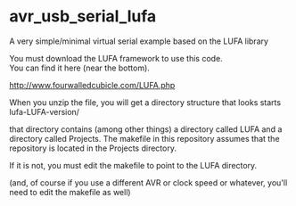 # avr_usb_serial_lufa
A very simple/minimal virtual serial example based on the LUFA library

You must download the LUFA framework to use this code.  
You can find it here (near the bottom).

http://www.fourwalledcubicle.com/LUFA.php

When you unzip the file, you will get a directory structure that looks starts 
lufa-LUFA-version/

that directory contains (among other things) a directory called LUFA and a directory called Projects.
The makefile in this repository assumes that the repository is located in the Projects directory.

If it is not, you must edit the makefile to point to the LUFA directory.

(and, of course if you use a different AVR or clock speed or whatever, you'll need to edit the makefile as well)
